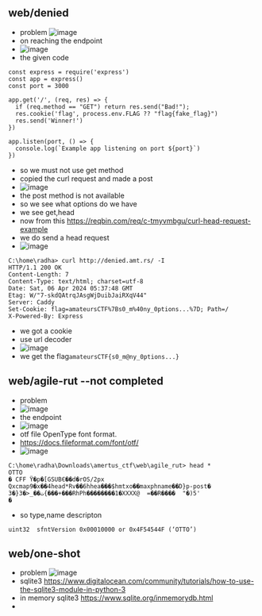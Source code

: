 ## web/denied
- problem
![image](https://github.com/m0wn1ka/ctf_writeups/assets/127676379/4ce1ae31-5215-4b63-a718-291dfc484dc5)
- on reaching the endpoint
- ![image](https://github.com/m0wn1ka/ctf_writeups/assets/127676379/12e69d4e-1bdd-425f-9f81-c5c5c2a66ed1)
- the given code
```
const express = require('express')
const app = express()
const port = 3000

app.get('/', (req, res) => {
  if (req.method == "GET") return res.send("Bad!");
  res.cookie('flag', process.env.FLAG ?? "flag{fake_flag}")
  res.send('Winner!')
})

app.listen(port, () => {
  console.log(`Example app listening on port ${port}`)
})

```
- so we must not use get method
- copied the curl request and made a post
- ![image](https://github.com/m0wn1ka/ctf_writeups/assets/127676379/3758a32d-8118-4002-baf0-3b2d75bebeda)
- the post method is not available
- so we see what options do we have
- we see get,head
- now from this https://reqbin.com/req/c-tmyvmbgu/curl-head-request-example
- we do send a head request
- ![image](https://github.com/m0wn1ka/ctf_writeups/assets/127676379/b8d0bda9-d3c4-4e25-a028-30c5a6b8e025)
```
C:\home\radha> curl http://denied.amt.rs/ -I     
HTTP/1.1 200 OK
Content-Length: 7
Content-Type: text/html; charset=utf-8
Date: Sat, 06 Apr 2024 05:37:48 GMT
Etag: W/"7-skdQAtrqJAsgWjDuibJaiRXqV44"
Server: Caddy
Set-Cookie: flag=amateursCTF%7Bs0_m%40ny_0ptions...%7D; Path=/
X-Powered-By: Express
```
- we got a cookie
- use url decoder
- ![image](https://github.com/m0wn1ka/ctf_writeups/assets/127676379/c1be76e1-43d2-4bc7-843b-90b6261f8924)
- we get the flag`amateursCTF{s0_m@ny_0ptions...}`
## web/agile-rut --not completed
- problem
- ![image](https://github.com/m0wn1ka/ctf_writeups/assets/127676379/c962a307-98b8-4f64-a8a4-e8964e8c45b2)
- the endpoint
- ![image](https://github.com/m0wn1ka/ctf_writeups/assets/127676379/1afebdb7-57e2-433e-9f85-aada7e3d7793)
- otf file  OpenType font format.
- https://docs.fileformat.com/font/otf/
- ![image](https://github.com/m0wn1ka/ctf_writeups/assets/127676379/eb110157-b1d8-4fe1-a052-8261aadd37ce)
```
C:\home\radha\Downloads\amertus_ctf\web\agile_rut> head *
OTTO
� CFF Ϋ�p�[GSUBЄ��d�rOS/2px
Qxcmap9�x��4head*Rv��6hhea���$hmtxo��maxphname��D}p-post� ت��_<�3{�3{���+���RhPh��������1�XXXX@  =��R����  "�)5'
�
```
- so type,name descripton
```
uint32	sfntVersion	0x00010000 or 0x4F54544F (‘OTTO’)
```
## web/one-shot
- problem
![image](https://github.com/m0wn1ka/ctf_writeups/assets/127676379/3504a4c4-81b4-4a62-b96c-c056218cced4)
- sqlite3 https://www.digitalocean.com/community/tutorials/how-to-use-the-sqlite3-module-in-python-3
- in memory sqlite3 https://www.sqlite.org/inmemorydb.html
- 
